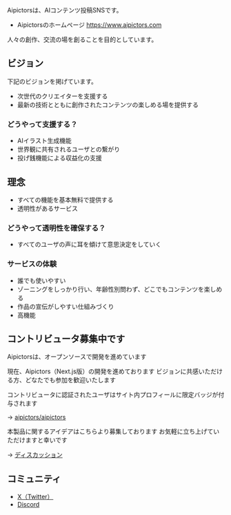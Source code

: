 Aipictorsは、AIコンテンツ投稿SNSです。

* Aipictorsのホームページ
https://www.aipictors.com

人々の創作、交流の場を創ることを目的としています。

## ビジョン

下記のビジョンを掲げています。
* 次世代のクリエイターを支援する
* 最新の技術とともに創作されたコンテンツの楽しめる場を提供する

### どうやって支援する？

* AIイラスト生成機能
* 世界観に共有されるユーザとの繋がり
* 投げ銭機能による収益化の支援

## 理念

* すべての機能を基本無料で提供する
* 透明性があるサービス

### どうやって透明性を確保する？

* すべてのユーザの声に耳を傾けて意思決定をしていく

### サービスの体験

* 誰でも使いやすい
* ゾーニングをしっかり行い、年齢性別問わず、どこでもコンテンツを楽しめる
* 作品の宣伝がしやすい仕組みづくり
* 高機能

## コントリビュータ募集中です

Aipictorsは、オープンソースで開発を進めています

現在、Aipictors（Next.js版）の開発を進めております
ビジョンに共感いただける方、どなたでも参加を歓迎いたします

コントリビュータに認証されたユーザはサイト内プロフィールに限定バッジが付与されます

→ [aipictors/aipictors](https://github.com/aipictors/aipictors)

本製品に関するアイデアはこちらより募集しております
お気軽に立ち上げていただけますと幸いです

→ [ディスカッション](https://github.com/orgs/aipictors/discussions)

## コミュニティ

- [X（Twitter）](https://twitter.com/aipictors)
- [Discord](https://discord.gg/WPJFSbUNwt)
